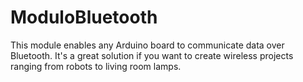 # ModuloBluetooth
This module enables any Arduino board to communicate data over Bluetooth. It's a great solution if you want to create wireless projects ranging from robots to living room lamps.
